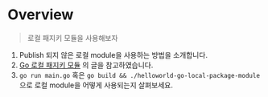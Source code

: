 # Overview

> 로컬 패지키 모듈을 사용해보자

1. Publish 되지 않은 로컬 module을 사용하는 방법을 소개합니다.
1. [Go 로컬 패지키 모듈](https://blog.burt.pe.kr/posts/local-package-with-go-module/) 의 글을 참고하였습니다.
1. `go run main.go` 혹은 `go build && ./helloworld-go-local-package-module` 으로 로컬 module을 어떻게 사용되는지 살펴보세요.
